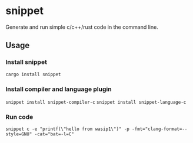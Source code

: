 # snippet

Generate and run simple c/c++/rust code in the command line.

## Usage

### Install snippet

`cargo install snippet`

### Install compiler and language plugin

`snippet install snippet-compiler-c` 
`snippet install snippet-language-c`

### Run code

```shell
snippet c -e "printf(\"hello from wasip1\")" -p -fmt="clang-format=--style=GNU" -cat="bat=-l=C"
```
